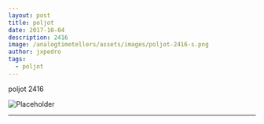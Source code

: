 ```yaml
---
layout: post
title: poljot
date: 2017-10-04
description: 2416
image: /analogtimetellers/assets/images/poljot-2416-s.png
author: jxpedro
tags: 
  - poljot
---
```

<p >poljot 2416</p>

![Placeholder](/analogtimetellers/assets/images/poljot-2416-w.png)

<p></p>

<hr/>